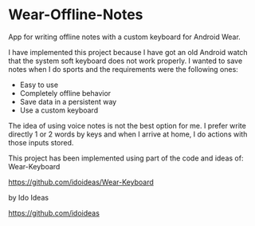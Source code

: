 # Wear-Offline-Notes
App for writing offline notes with a custom keyboard for Android Wear.

I have implemented this project because I have got an old Android watch that the system soft keyboard does not work properly.
I wanted to save notes when I do sports and the requirements were the following ones:
- Easy to use 
- Completely offline behavior
- Save data in a persistent way
- Use a custom keyboard

The idea of using voice notes is not the best option for me.
I prefer write directly 1 or 2 words by keys and when I arrive at home, I do actions with those inputs stored.

This project has been implemented using part of the code and ideas of:
Wear-Keyboard

https://github.com/idoideas/Wear-Keyboard
 
by Ido Ideas

https://github.com/idoideas

